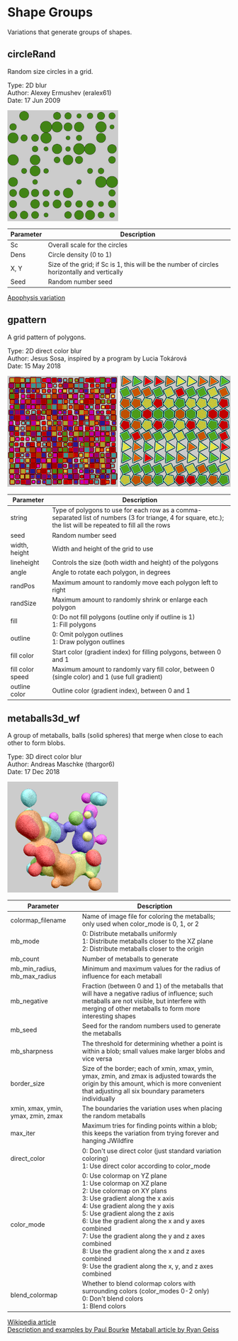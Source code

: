# Shape Groups
Variations that generate groups of shapes.

## circleRand
Random size circles in a grid.

Type: 2D blur  
Author: Alexey Ermushev (eralex61)  
Date: 17 Jun 2009  

[![](circleRand-1.png)](circleRand-1.flame)

| Parameter | Description |
| --- | --- |
| Sc | Overall scale for the circles |
| Dens | Circle density (0 to 1) |
| X, Y | Size of the grid; if Sc is 1, this will be the number of circles horizontally and vertically |
| Seed | Random number seed |

[Apophysis variation](https://www.deviantart.com/eralex61/art/Circles-Plugins-126273412)  

## gpattern
A grid pattern of polygons.

Type: 2D direct color blur  
Author: Jesus Sosa, inspired by a program by Lucia Tokárová  
Date: 15 May 2018  

[![](gpattern-1.png)](gpattern-1.flame) [![](gpattern-2.png)](gpattern-2.flame)

| Parameter | Description |
| --- | --- |
| string | Type of polygons to use for each row as a comma-separated list of numbers (3 for triange, 4 for square, etc.); the list will be repeated to fill all the rows |
| seed | Random number seed |
| width, height | Width and height of the grid to use |
| lineheight | Controls the size (both width and height) of the polygons |
| angle | Angle to rotate each polygon, in degrees |
| randPos | Maximum amount to randomly move each polygon left to right |
| randSize | Maximum amount to randomly shrink or enlarge each polygon |
| fill | 0: Do not fill polygons (outline only if outline is 1)<br>1: Fill polygons |
| outline | 0: Omit polygon outlines<br>1: Draw polygon outlines |
| fill color | Start color (gradient index) for filling polygons, between 0 and 1 |
| fill color speed | Maximum amount to randomly vary fill color, between 0 (single color) and 1 (use full gradient) |
| outline color | Outline color (gradient index), between 0 and 1 |

## metaballs3d_wf
A group of metaballs, balls (solid spheres) that merge when close to each other to form blobs.

Type: 3D direct color blur  
Author: Andreas Maschke (thargor6)  
Date: 17 Dec 2018  

[![](metaballs3d_wf-1.png)](metaballs3d_wf-1.flame)

| Parameter | Description |
| --- | --- |
| colormap_filename | Name of image file for coloring the metaballs; only used when color_mode is 0, 1, or 2 |
| mb_mode | 0: Distribute metaballs uniformly<br>1: Distribute metaballs closer to the XZ plane<br>2: Distribute metaballs closer to the origin |
| mb_count | Number of metaballs to generate |
| mb_min_radius, mb_max_radius | Minimum and maximum values for the radius of influence for each metaball |
| mb_negative | Fraction (between 0 and 1) of the metaballs that will have a negative radius of influence; such metaballs are not visible, but interfere with merging of other metaballs to form more interesting shapes |
| mb_seed | Seed for the random numbers used to generate the metaballs |
| mb_sharpness | The threshold for determining whether a point is within a blob; small values make larger blobs and vice versa |
| border_size | Size of the border; each of xmin, xmax, ymin, ymax, zmin, and zmax is adjusted towards the origin by this amount, which is more convenient that adjusting all six boundary parameters individually |
| xmin, xmax, ymin, ymax, zmin, zmax | The boundaries the variation uses when placing the random metaballs |
| max_iter | Maximum tries for finding points within a blob; this keeps the variation from trying forever and hanging JWildfire |
| direct_color | 0: Don't use direct color (just standard variation coloring)<br>1: Use direct color according to color_mode |
| color_mode | 0: Use colormap on YZ plane<br>1: Use colormap on XZ plane<br>2: Use colormap on XY plans<br>3: Use gradient along the x axis<br>4: Use gradient along the y axis<br>5: Use gradient along the z axis<br>6: Use the gradient along the x and y axes combined<br>7: Use the gradient along the y and z axes combined<br>8: Use the gradient along the x and z axes combined<br>9: Use the gradient along the x, y, and z axes combined |
| blend_colormap | Whether to blend colormap colors with surrounding colors (color_modes 0-2 only)<br>0: Don't blend colors<br>1: Blend colors |

[Wikipedia article](https://en.wikipedia.org/wiki/Metaballs)  
[Description and examples by Paul Bourke](http://paulbourke.net/geometry/implicitsurf/index.html)
[Metaball article by Ryan Geiss](http://www.geisswerks.com/ryan/BLOBS/blobs.html)   

